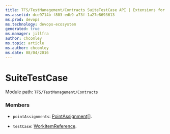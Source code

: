 ```yaml
---
title: TFS/TestManagement/Contracts SuiteTestCase API | Extensions for Azure DevOps Services
ms.assetid: dce9714b-f803-edb9-a73f-1a27e8693613
ms.prod: devops
ms.technology: devops-ecosystem
generated: true
ms.manager: jillfra
author: chcomley
ms.topic: article
ms.author: chcomley
ms.date: 08/04/2016
---
```


# SuiteTestCase

Module path: `TFS/TestManagement/Contracts`


### Members

* `pointAssignments`: [PointAssignment](../../../TFS/TestManagement/Contracts/PointAssignment.md)[]. 

* `testCase`: [WorkItemReference](../../../TFS/TestManagement/Contracts/WorkItemReference.md). 

